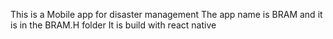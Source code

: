 This is a Mobile app for disaster management 
The app name is BRAM and it is in the BRAM.H folder
It is build with react native 
